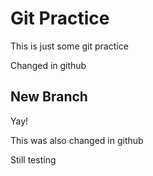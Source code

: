 # Git Practice

This is just some git practice

Changed in github

## New Branch

Yay!

This was also changed in github

Still testing
